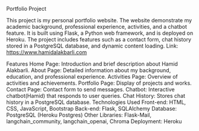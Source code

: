 Portfolio Project

This project is my personal portfolio website. The website demonstrate my academic background, professional experience, activities, and a chatbot feature. It is built using Flask, a Python web framework, and is deployed on Heroku. The project includes features such as a contact form, chat history stored in a PostgreSQL database, and dynamic content loading.
Link: https://www.hamidalakbarli.com

Features
Home Page: Introduction and brief description about Hamid Alakbarli.
About Page: Detailed information about my background, education, and professional experience.
Activities Page: Overview of activities and achievements.
Portfolio Page: Display of projects and works.
Contact Page: Contact form to send messages.
Chatbot: Interactive chatbot(Hamid) that responds to user queries.
Chat History: Stores chat history in a PostgreSQL database.
Technologies Used
Front-end: HTML, CSS, JavaScript, Bootstrap
Back-end: Flask, SQLAlchemy
Database: PostgreSQL (Heroku Postgres)
Other Libraries: Flask-Mail, langchain_community, langchain_openai, Chroma
Deployment: Heroku

